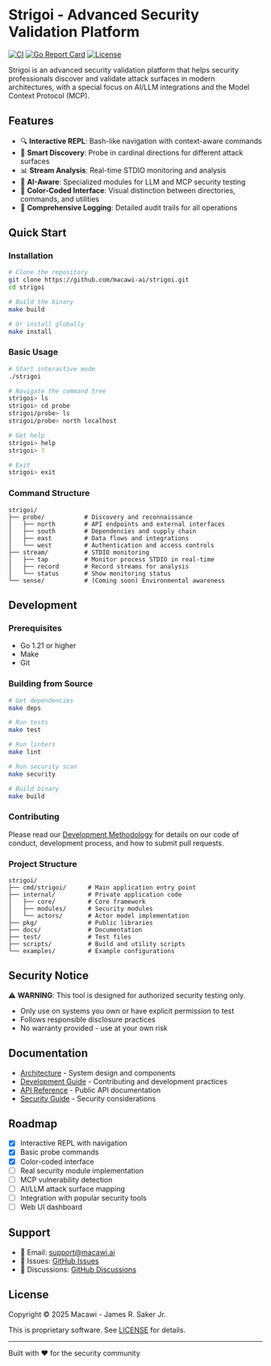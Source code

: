 # Strigoi - Advanced Security Validation Platform

[![CI](https://github.com/macawi-ai/strigoi/actions/workflows/ci.yml/badge.svg)](https://github.com/macawi-ai/strigoi/actions/workflows/ci.yml)
[![Go Report Card](https://goreportcard.com/badge/github.com/macawi-ai/strigoi)](https://goreportcard.com/report/github.com/macawi-ai/strigoi)
[![License](https://img.shields.io/badge/License-Proprietary-red.svg)](LICENSE)

Strigoi is an advanced security validation platform that helps security professionals discover and validate attack surfaces in modern architectures, with a special focus on AI/LLM integrations and the Model Context Protocol (MCP).

## Features

- 🔍 **Interactive REPL**: Bash-like navigation with context-aware commands
- 🎯 **Smart Discovery**: Probe in cardinal directions for different attack surfaces
- 📊 **Stream Analysis**: Real-time STDIO monitoring and analysis
- 🤖 **AI-Aware**: Specialized modules for LLM and MCP security testing
- 🎨 **Color-Coded Interface**: Visual distinction between directories, commands, and utilities
- 📝 **Comprehensive Logging**: Detailed audit trails for all operations

## Quick Start

### Installation

```bash
# Clone the repository
git clone https://github.com/macawi-ai/strigoi.git
cd strigoi

# Build the binary
make build

# Or install globally
make install
```

### Basic Usage

```bash
# Start interactive mode
./strigoi

# Navigate the command tree
strigoi> ls
strigoi> cd probe
strigoi/probe> ls
strigoi/probe> north localhost

# Get help
strigoi> help
strigoi> ?

# Exit
strigoi> exit
```

### Command Structure

```
strigoi/
├── probe/           # Discovery and reconnaissance
│   ├── north        # API endpoints and external interfaces
│   ├── south        # Dependencies and supply chain
│   ├── east         # Data flows and integrations
│   └── west         # Authentication and access controls
├── stream/          # STDIO monitoring
│   ├── tap          # Monitor process STDIO in real-time
│   ├── record       # Record streams for analysis
│   └── status       # Show monitoring status
└── sense/           # (Coming soon) Environmental awareness
```

## Development

### Prerequisites

- Go 1.21 or higher
- Make
- Git

### Building from Source

```bash
# Get dependencies
make deps

# Run tests
make test

# Run linters
make lint

# Run security scan
make security

# Build binary
make build
```

### Contributing

Please read our [Development Methodology](docs/DEVELOPMENT_METHODOLOGY.md) for details on our code of conduct, development process, and how to submit pull requests.

### Project Structure

```
strigoi/
├── cmd/strigoi/      # Main application entry point
├── internal/         # Private application code
│   ├── core/         # Core framework
│   ├── modules/      # Security modules
│   └── actors/       # Actor model implementation
├── pkg/              # Public libraries
├── docs/             # Documentation
├── test/             # Test files
├── scripts/          # Build and utility scripts
└── examples/         # Example configurations
```

## Security Notice

⚠️ **WARNING**: This tool is designed for authorized security testing only. 

- Only use on systems you own or have explicit permission to test
- Follows responsible disclosure practices
- No warranty provided - use at your own risk

## Documentation

- [Architecture](docs/ARCHITECTURE.md) - System design and components
- [Development Guide](docs/DEVELOPMENT_METHODOLOGY.md) - Contributing and development practices
- [API Reference](docs/API.md) - Public API documentation
- [Security Guide](docs/SECURITY.md) - Security considerations

## Roadmap

- [x] Interactive REPL with navigation
- [x] Basic probe commands
- [x] Color-coded interface
- [ ] Real security module implementation
- [ ] MCP vulnerability detection
- [ ] AI/LLM attack surface mapping
- [ ] Integration with popular security tools
- [ ] Web UI dashboard

## Support

- 📧 Email: support@macawi.ai
- 🐛 Issues: [GitHub Issues](https://github.com/macawi-ai/strigoi/issues)
- 💬 Discussions: [GitHub Discussions](https://github.com/macawi-ai/strigoi/discussions)

## License

Copyright © 2025 Macawi - James R. Saker Jr.

This is proprietary software. See [LICENSE](LICENSE) for details.

---

Built with ♥️ for the security community